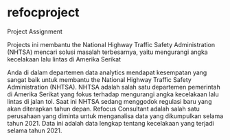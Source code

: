 # refocproject
Project Assignment

Projects ini membantu the National Highway Traffic Safety Administration (NHTSA)
mencari solusi masalah terbesarnya, yaitu mengurangi angka kecelakaan
lalu lintas di Amerika Serikat

Anda di dalam departemen data analytics mendapat
kesempatan yang sangat baik untuk membantu the National Highway Traffic
Safety Administration (NHTSA). NHTSA adalah salah satu departemen
pemerintah di Amerika Serikat yang fokus terhadap mengurangi angka
kecelakaan lalu lintas di jalan tol.
Saat ini NHTSA sedang menggodok regulasi baru yang akan diterapkan tahun
depan. Refocus Consultant adalah salah satu perusahaan yang diminta untuk
menganalisa data yang dikumpulkan selama tahun 2021. Data ini adalah data
lengkap tentang kecelakaan yang terjadi selama tahun 2021.
